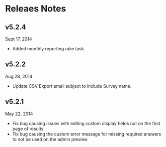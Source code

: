 # Releaes Notes

## v5.2.4
Sept 17, 2014

* Added monthly reporting rake task.

## v5.2.2
Aug 28, 2014

* Update CSV Export email subject to include Survey name.

## v5.2.1
May 22, 2014

* Fix bug causing issues with editing custom display fields not on the first
page of results
* Fix bug causing the custom error message for missing required answers to not
be used on the admin preview
